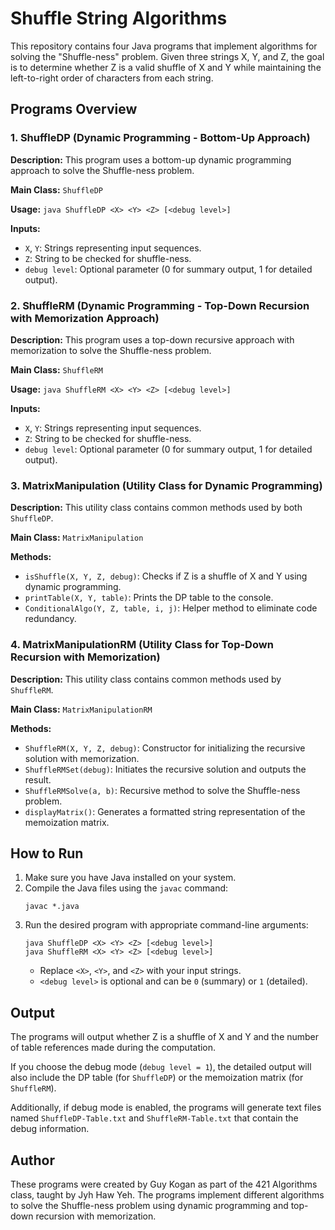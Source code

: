 # Shuffle String Algorithms

This repository contains four Java programs that implement algorithms for solving the "Shuffle-ness" problem. Given three strings X, Y, and Z, the goal is to determine whether Z is a valid shuffle of X and Y while maintaining the left-to-right order of characters from each string.

## Programs Overview

### 1. ShuffleDP (Dynamic Programming - Bottom-Up Approach)

**Description:** This program uses a bottom-up dynamic programming approach to solve the Shuffle-ness problem.

**Main Class:** `ShuffleDP`

**Usage:** `java ShuffleDP <X> <Y> <Z> [<debug level>]`

**Inputs:**
- `X`, `Y`: Strings representing input sequences.
- `Z`: String to be checked for shuffle-ness.
- `debug level`: Optional parameter (0 for summary output, 1 for detailed output).

### 2. ShuffleRM (Dynamic Programming - Top-Down Recursion with Memorization Approach)

**Description:** This program uses a top-down recursive approach with memorization to solve the Shuffle-ness problem.

**Main Class:** `ShuffleRM`

**Usage:** `java ShuffleRM <X> <Y> <Z> [<debug level>]`

**Inputs:**
- `X`, `Y`: Strings representing input sequences.
- `Z`: String to be checked for shuffle-ness.
- `debug level`: Optional parameter (0 for summary output, 1 for detailed output).

### 3. MatrixManipulation (Utility Class for Dynamic Programming)

**Description:** This utility class contains common methods used by both `ShuffleDP`.

**Main Class:** `MatrixManipulation`

**Methods:**
- `isShuffle(X, Y, Z, debug)`: Checks if Z is a shuffle of X and Y using dynamic programming.
- `printTable(X, Y, table)`: Prints the DP table to the console.
- `ConditionalAlgo(Y, Z, table, i, j)`: Helper method to eliminate code redundancy.

### 4. MatrixManipulationRM (Utility Class for Top-Down Recursion with Memorization)

**Description:** This utility class contains common methods used by `ShuffleRM`.

**Main Class:** `MatrixManipulationRM`

**Methods:**
- `ShuffleRM(X, Y, Z, debug)`: Constructor for initializing the recursive solution with memorization.
- `ShuffleRMSet(debug)`: Initiates the recursive solution and outputs the result.
- `ShuffleRMSolve(a, b)`: Recursive method to solve the Shuffle-ness problem.
- `displayMatrix()`: Generates a formatted string representation of the memoization matrix.

## How to Run

1. Make sure you have Java installed on your system.
2. Compile the Java files using the `javac` command:
   ```
   javac *.java
   ```
3. Run the desired program with appropriate command-line arguments:
   ```
   java ShuffleDP <X> <Y> <Z> [<debug level>]
   java ShuffleRM <X> <Y> <Z> [<debug level>]
   ```
   - Replace `<X>`, `<Y>`, and `<Z>` with your input strings.
   - `<debug level>` is optional and can be `0` (summary) or `1` (detailed).

## Output

The programs will output whether Z is a shuffle of X and Y and the number of table references made during the computation.

If you choose the debug mode (`debug level = 1`), the detailed output will also include the DP table (for `ShuffleDP`) or the memoization matrix (for `ShuffleRM`).

Additionally, if debug mode is enabled, the programs will generate text files named `ShuffleDP-Table.txt` and `ShuffleRM-Table.txt` that contain the debug information.

## Author

These programs were created by Guy Kogan as part of the 421 Algorithms class, taught by Jyh Haw Yeh. The programs implement different algorithms to solve the Shuffle-ness problem using dynamic programming and top-down recursion with memorization.